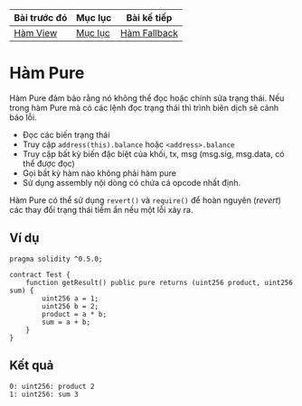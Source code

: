|Bài trước đó|Mục lục|Bài kế tiếp|
|---|---|---|
|[Hàm View](23_ViewFunctions.md)|[Mục lục](README.md)|[Hàm Fallback](25_FallbackFunctions.md)|

# Hàm Pure

Hàm Pure đảm bảo rằng nó không thể đọc hoặc chính sửa trạng thái. Nếu trong hàm Pure mà có các lệnh đọc trạng thái thì trình biên dịch sẽ cảnh báo lỗi.

* Đọc các biến trạng thái
* Truy cập `address(this).balance` hoặc `<address>.balance`
* Truy cập bất kỳ biến đặc biệt của khối, tx, msg (msg.sig, msg.data, có thể được đọc)
* Gọi bất kỳ hàm nào không phải hàm pure
* Sử dụng assembly nội dòng có chứa cá opcode nhất định.

Hàm Pure có thể sử dụng `revert()` và `require()` để hoàn nguyên (*revert*) các thay đổi trạng thái tiềm ẩn nếu một lỗi xảy ra.

## Ví dụ

```solidity
pragma solidity ^0.5.0;

contract Test {
    function getResult() public pure returns (uint256 product, uint256 sum) {
        uint256 a = 1;
        uint256 b = 2;
        product = a * b;
        sum = a + b;
    }
}
```

## Kết quả

```
0: uint256: product 2
1: uint256: sum 3
```
